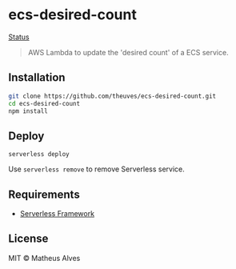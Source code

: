 # ecs-desired-count

[Status](https://github.com/theuves/ecs-desired-count/workflows/Test/badge.svg)

> AWS Lambda to update the 'desired count' of a ECS service.

## Installation

```bash
git clone https://github.com/theuves/ecs-desired-count.git
cd ecs-desired-count
npm install
```

## Deploy

```
serverless deploy
```

Use `serverless remove` to remove Serverless service.

## Requirements

- [Serverless Framework](https://www.serverless.com/)

## License

MIT &copy; Matheus Alves
